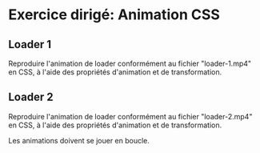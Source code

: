 # Exercice dirigé: Animation CSS

## Loader 1
Reproduire l'animation de loader conformément au fichier "loader-1.mp4" en CSS, à l'aide des propriétés d'animation et de transformation.

## Loader 2
Reproduire l'animation de loader conformément au fichier "loader-2.mp4" en CSS, à l'aide des propriétés d'animation et de transformation.

Les animations doivent se jouer en boucle.